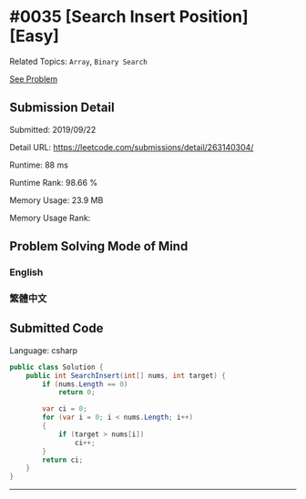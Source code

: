 # #0035 [Search Insert Position] [Easy]

Related Topics: `Array`, `Binary Search`

[See Problem](https://leetcode.com/problems/search-insert-position/)

## Submission Detail

Submitted: 2019/09/22

Detail URL: https://leetcode.com/submissions/detail/263140304/

Runtime: 88 ms

Runtime Rank: 98.66 %

Memory Usage: 23.9 MB

Memory Usage Rank:

## Problem Solving Mode of Mind

### English

### 繁體中文

## Submitted Code

Language: csharp

```csharp
public class Solution {
    public int SearchInsert(int[] nums, int target) {
        if (nums.Length == 0)
            return 0;

        var ci = 0;
        for (var i = 0; i < nums.Length; i++)
        {
            if (target > nums[i])
                ci++;
        }
        return ci;
    }
}
```

---

